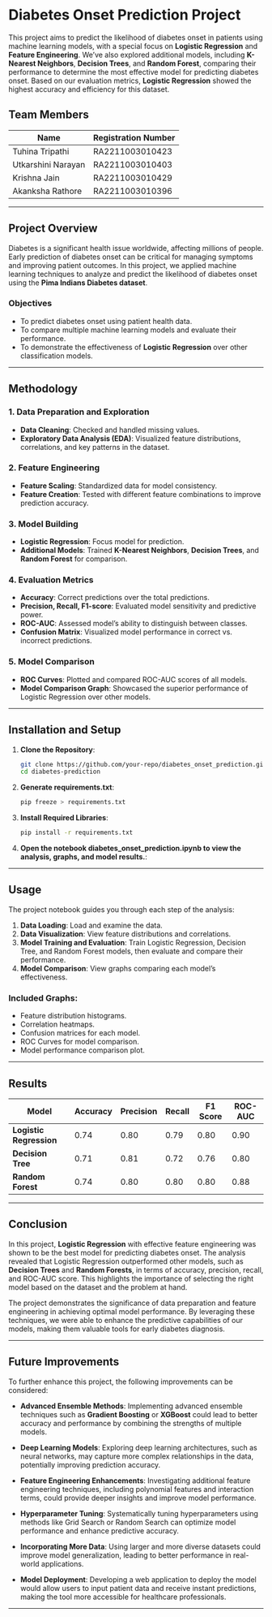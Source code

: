 # Diabetes Onset Prediction Project

This project aims to predict the likelihood of diabetes onset in patients using machine learning models, with a special focus on **Logistic Regression** and **Feature Engineering**. We’ve also explored additional models, including **K-Nearest Neighbors**, **Decision Trees**, and **Random Forest**, comparing their performance to determine the most effective model for predicting diabetes onset. Based on our evaluation metrics, **Logistic Regression** showed the highest accuracy and efficiency for this dataset.

## Team Members

| Name                 | Registration Number     |
|----------------------|-------------------------|
| Tuhina Tripathi      | RA2211003010423         |
| Utkarshini Narayan   | RA2211003010403         |
| Krishna Jain         | RA2211003010429         |
| Akanksha Rathore     | RA2211003010396         |

---

## Project Overview

Diabetes is a significant health issue worldwide, affecting millions of people. Early prediction of diabetes onset can be critical for managing symptoms and improving patient outcomes. In this project, we applied machine learning techniques to analyze and predict the likelihood of diabetes onset using the **Pima Indians Diabetes dataset**. 

### Objectives

- To predict diabetes onset using patient health data.
- To compare multiple machine learning models and evaluate their performance.
- To demonstrate the effectiveness of **Logistic Regression** over other classification models.

---

## Methodology

### 1. **Data Preparation and Exploration**
   - **Data Cleaning**: Checked and handled missing values.
   - **Exploratory Data Analysis (EDA)**: Visualized feature distributions, correlations, and key patterns in the dataset.

### 2. **Feature Engineering**
   - **Feature Scaling**: Standardized data for model consistency.
   - **Feature Creation**: Tested with different feature combinations to improve prediction accuracy.

### 3. **Model Building**
   - **Logistic Regression**: Focus model for prediction.
   - **Additional Models**: Trained **K-Nearest Neighbors**, **Decision Trees**, and **Random Forest** for comparison.

### 4. **Evaluation Metrics**
   - **Accuracy**: Correct predictions over the total predictions.
   - **Precision, Recall, F1-score**: Evaluated model sensitivity and predictive power.
   - **ROC-AUC**: Assessed model’s ability to distinguish between classes.
   - **Confusion Matrix**: Visualized model performance in correct vs. incorrect predictions.

### 5. **Model Comparison**
   - **ROC Curves**: Plotted and compared ROC-AUC scores of all models.
   - **Model Comparison Graph**: Showcased the superior performance of Logistic Regression over other models.

---

## Installation and Setup

1. **Clone the Repository**:
   ```bash
   git clone https://github.com/your-repo/diabetes_onset_prediction.git
   cd diabetes-prediction

2. **Generate requirements.txt**:
   ```bash
   pip freeze > requirements.txt


3. **Install Required Libraries**:
   ```bash
   pip install -r requirements.txt

4. **Open the notebook diabetes_onset_prediction.ipynb to view the analysis, graphs, and model results.**:

---

## Usage

The project notebook guides you through each step of the analysis:

1. **Data Loading**: Load and examine the data.
2. **Data Visualization**: View feature distributions and correlations.
3. **Model Training and Evaluation**: Train Logistic Regression, Decision Tree, and Random Forest models, then evaluate and compare their performance.
4. **Model Comparison**: View graphs comparing each model’s effectiveness.

### Included Graphs:
- Feature distribution histograms.
- Correlation heatmaps.
- Confusion matrices for each model.
- ROC Curves for model comparison.
- Model performance comparison plot.
 ---

## Results

| Model                | Accuracy | Precision | Recall | F1 Score | ROC-AUC |
|----------------------|----------|-----------|--------|----------|---------|
| **Logistic Regression** | 0.74     | 0.80      | 0.79   | 0.80     | 0.90    |
| **Decision Tree**      | 0.71     | 0.81      | 0.72   | 0.76     | 0.80    |
| **Random Forest**      | 0.74     | 0.80      | 0.80   | 0.80     | 0.88    |

---
## Conclusion

In this project, **Logistic Regression** with effective feature engineering was shown to be the best model for predicting diabetes onset. The analysis revealed that Logistic Regression outperformed other models, such as **Decision Trees** and **Random Forests**, in terms of accuracy, precision, recall, and ROC-AUC score. This highlights the importance of selecting the right model based on the dataset and the problem at hand.

The project demonstrates the significance of data preparation and feature engineering in achieving optimal model performance. By leveraging these techniques, we were able to enhance the predictive capabilities of our models, making them valuable tools for early diabetes diagnosis.

---

## Future Improvements

To further enhance this project, the following improvements can be considered:

- **Advanced Ensemble Methods**: Implementing advanced ensemble techniques such as **Gradient Boosting** or **XGBoost** could lead to better accuracy and performance by combining the strengths of multiple models.

- **Deep Learning Models**: Exploring deep learning architectures, such as neural networks, may capture more complex relationships in the data, potentially improving prediction accuracy.

- **Feature Engineering Enhancements**: Investigating additional feature engineering techniques, including polynomial features and interaction terms, could provide deeper insights and improve model performance.

- **Hyperparameter Tuning**: Systematically tuning hyperparameters using methods like Grid Search or Random Search can optimize model performance and enhance predictive accuracy.

- **Incorporating More Data**: Using larger and more diverse datasets could improve model generalization, leading to better performance in real-world applications.

- **Model Deployment**: Developing a web application to deploy the model would allow users to input patient data and receive instant predictions, making the tool more accessible for healthcare professionals.

---



